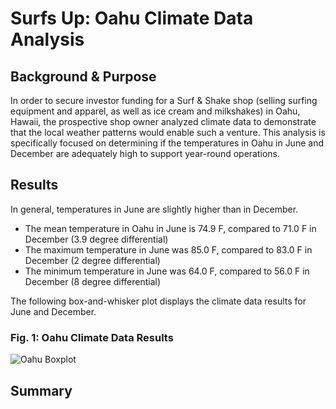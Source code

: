 # Surfs Up: Oahu Climate Data Analysis

## Background & Purpose

In order to secure investor funding for a Surf & Shake shop (selling surfing equipment and apparel, as well as ice cream and milkshakes) in Oahu, Hawaii, the prospective shop owner analyzed climate data to demonstrate that the local weather patterns would enable such a venture. This analysis is specifically focused on determining if the temperatures in Oahu in June and December are adequately high to support year-round operations.

## Results

In general, temperatures in June are slightly higher than in December.

- The mean temperature in Oahu in June is 74.9 F, compared to 71.0 F in December (3.9 degree differential)
- The maximum temperature in June was 85.0 F, compared to 83.0 F in December (2 degree differential)
- The minimum temperature in June was 64.0 F, compared to 56.0 F in December (8 degree differential)

The following box-and-whisker plot displays the climate data results for June and December.

### Fig. 1: Oahu Climate Data Results

![Oahu Boxplot](placeholder)

## Summary
